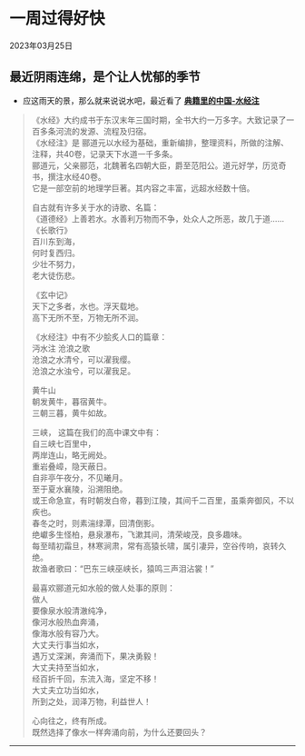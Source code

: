 # 一周过得好快
<div class="date">2023年03月25日</div>

## 最近阴雨连绵，是个让人忧郁的季节
- 应这雨天的景，那么就来说说水吧，最近看了 **[典籍里的中国-水经注](https://v.youku.com/v_show/id_XNTkxNTU4Njk1Ng==.html?showid=bbaf731e4717460da32e)**

>  《水经》大约成书于东汉末年三国时期，全书大约一万多字。大致记录了一百多条河流的发源、流程及归宿。</br>
   《水经注》是 郦道元以水经为基础，重新编排，整理资料，所做的注解、注释，共40卷，记录天下水道一千多条。</br>
    郦道元，父亲郦范，北魏著名四朝大臣，爵至范阳公。道元好学，历览奇书，撰注水经40卷。</br>
    它是一部空前的地理学巨著。其内容之丰富，远超水经数十倍。</br>
>
>   自古就有许多关于水的诗歌、名篇：</br>
   《道德经》上善若水。水善利万物而不争，处众人之所恶，故几于道......</br>
   《长歌行》</br>
    百川东到海，</br>
    何时复西归。</br>
    少壮不努力，</br>
    老大徒伤悲。</br>
>
>  《玄中记》</br>
    天下之多者，水也。浮天载地。</br>
    高下无所不至，万物无所不润。</br>
>   
>  《水经注》中有不少脍炙人口的篇章：</br>
>   沔水注 沧浪之歌</br>
    沧浪之水清兮，可以濯我缨。</br>
    沧浪之水浊兮，可以濯我足。</br>
>
>   黄牛山</br>
    朝发黄牛，暮宿黄牛。</br>
    三朝三暮，黄牛如故。</br>
>
>   三峡， 这篇在我们的高中课文中有：</br>
    自三峡七百里中，</br>
    两岸连山，略无阙处。</br>
    重岩叠嶂，隐天蔽日。</br>
    自非亭午夜分，不见曦月。</br>
    至于夏水襄陵，沿溯阻绝。</br>
    或王命急宣，有时朝发白帝，暮到江陵，其间千二百里，虽乘奔御风，不以疾也。</br>
    春冬之时，则素湍绿潭，回清倒影。</br>
    绝巘多生怪柏，悬泉瀑布，飞漱其间，清荣峻茂，良多趣味。</br>
    每至晴初霜旦，林寒涧肃，常有高猿长啸，属引凄异，空谷传响，哀转久绝。</br>
    故渔者歌曰：“巴东三峡巫峡长，猿鸣三声泪沾裳！”</br>
>
>   最喜欢郦道元如水般的做人处事的原则：</br>
>   做人</br>
    要像泉水般清澈纯净，</br>
    像河水般热血奔涌，<br>
    像海水般有容乃大。</br>
    大丈夫行事当如水，</br>
    遇万丈深渊，奔涌而下，果决勇毅！</br>
    大丈夫持至当如水，</br>
    经百折千回，东流入海，坚定不移！</br>
    大丈夫立功当如水，</br>
    所到之处，润泽万物，利益世人！</br>
>
>   心向往之，终有所成。</br>
    既然选择了像水一样奔涌向前，为什么还要回头？</br>

***    